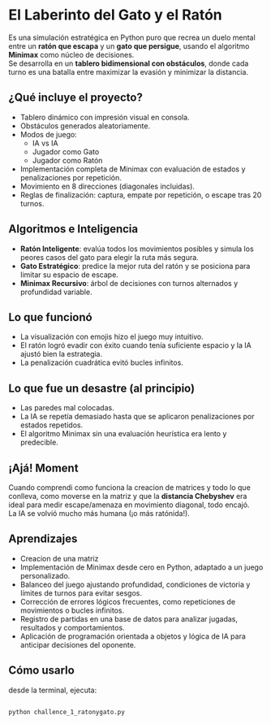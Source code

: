# El Laberinto del Gato y el Ratón

Es una simulación estratégica en Python puro que recrea un duelo mental entre un **ratón que escapa** y un **gato que persigue**, usando el algoritmo **Minimax** como núcleo de decisiones.  
Se desarrolla en un **tablero bidimensional con obstáculos**, donde cada turno es una batalla entre maximizar la evasión y minimizar la distancia.

## ¿Qué incluye el proyecto?

- Tablero dinámico con impresión visual en consola.
- Obstáculos generados aleatoriamente.
- Modos de juego:
  - IA vs IA
  - Jugador como Gato
  - Jugador como Ratón
- Implementación completa de Minimax con evaluación de estados y penalizaciones por repetición.
- Movimiento en 8 direcciones (diagonales incluidas).
- Reglas de finalización: captura, empate por repetición, o escape tras 20 turnos.

## Algoritmos e Inteligencia

- **Ratón Inteligente**: evalúa todos los movimientos posibles y simula los peores casos del gato para elegir la ruta más segura.
- **Gato Estratégico**: predice la mejor ruta del ratón y se posiciona para limitar su espacio de escape.
- **Minimax Recursivo**: árbol de decisiones con turnos alternados y profundidad variable.

## Lo que funcionó

- La visualización con emojis hizo el juego muy intuitivo.
- El ratón logró evadir con éxito cuando tenía suficiente espacio y la IA ajustó bien la estrategia.
- La penalización cuadrática evitó bucles infinitos.

## Lo que fue un desastre (al principio)

- Las paredes mal colocadas.
- La IA se repetía demasiado hasta que se aplicaron penalizaciones por estados repetidos.
- El algoritmo Minimax sin una evaluación heurística era lento y predecible.

## ¡Ajá! Moment

Cuando comprendi como funciona la creacion de matrices y todo lo que conlleva, como moverse en la matriz y que la **distancia Chebyshev** era ideal para medir escape/amenaza en movimiento diagonal, todo encajó.  
La IA se volvió mucho más humana (¡o más ratónida!).

## Aprendizajes

- Creacion de una matriz
- Implementación de Minimax desde cero en Python, adaptado a un juego personalizado.
- Balanceo del juego ajustando profundidad, condiciones de victoria y límites de turnos para evitar sesgos.
- Corrección de errores lógicos frecuentes, como repeticiones de movimientos o bucles infinitos.
- Registro de partidas en una base de datos para analizar jugadas, resultados y comportamientos.
- Aplicación de programación orientada a objetos y lógica de IA para anticipar decisiones del oponente.

## Cómo usarlo

desde la terminal, ejecuta: 
```bash

python challence_1_ratonygato.py
